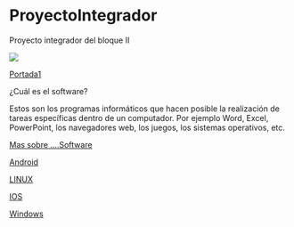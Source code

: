 # ProyectoIntegrador
Proyecto integrador del bloque II

![](https://images.cooltext.com/5136247.png)


[Portada1](https://arfp24.github.io/ProyectoIntegrador/Portada1)


¿Cuál es el software?

Estos son los programas informáticos que hacen posible la realización de tareas específicas dentro de un computador. Por ejemplo Word, Excel, PowerPoint, los navegadores web, los juegos, los sistemas operativos, etc.









[Mas sobre ....Software](https://youtu.be/pegiw2iVUY8)

[Android](https://arfp24.github.io/ProyectoIntegrador/Android)

[LINUX](https://arfp24.github.io/ProyectoIntegrador/LINUX)

[IOS](https://arfp24.github.io/ProyectoIntegrador/IOS)

[Windows](https://arfp24.github.io/ProyectoIntegrador/Windows)

